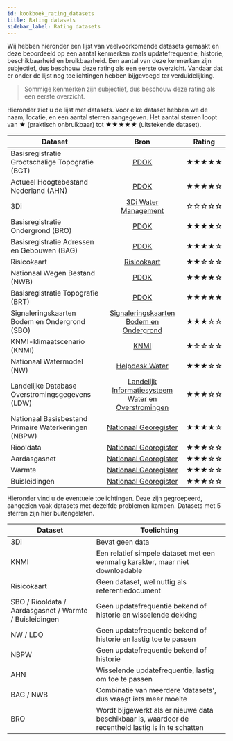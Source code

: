 ```yaml
---
id: kookboek_rating_datasets
title: Rating datasets
sidebar_label: Rating datasets
---
```


Wij hebben hieronder een lijst van veelvoorkomende datasets gemaakt en deze beoordeeld op een aantal kenmerken zoals updatefrequentie, historie, beschikbaarheid en bruikbaarheid. Een aantal van deze kenmerken zijn subjectief, dus beschouw deze rating als een eerste overzicht. Vandaar dat er onder de lijst nog toelichtingen hebben bijgevoegd ter verduidelijking.

> Sommige kenmerken zijn subjectief, dus beschouw deze rating als een eerste overzicht.

Hieronder ziet u de lijst met datasets. Voor elke dataset hebben we de naam, locatie, en een aantal sterren aangegeven. Het aantal sterren loopt van &#9733; (praktisch onbruikbaar) tot &#9733;&#9733;&#9733;&#9733;&#9733; (uitstekende dataset).

|Dataset|Bron|Rating|
|---|:---:|:---:|
| Basisregistratie Grootschalige Topografie (BGT)       | [PDOK](https://www.pdok.nl) | &#9733;&#9733;&#9733;&#9733;&#9733; |
| Actueel Hoogtebestand Nederland (AHN)                 | [PDOK](https://www.pdok.nl) | &#9733;&#9733;&#9733;&#9733;&#9734; |
| 3Di                                                   | [3Di Water Management](https://3diwatermanagement.com) | &#9734;&#9734;&#9734;&#9734;&#9734; |
| Basisregistratie Ondergrond (BRO)                     | [PDOK](https://www.pdok.nl) | &#9733;&#9733;&#9733;&#9733;&#9734; |
| Basisregistratie Adressen en Gebouwen (BAG)           | [PDOK](https://www.pdok.nl) | &#9733;&#9733;&#9733;&#9733;&#9734; |
| Risicokaart                                           | [Risicokaart](https://www.risicokaart.nl)  | &#9733;&#9733;&#9734;&#9734;&#9734; |
| Nationaal Wegen Bestand (NWB)                         | [PDOK](https://www.pdok.nl) | &#9733;&#9733;&#9733;&#9733;&#9734; |
| Basisregistratie Topografie (BRT)                     | [PDOK](https://www.pdok.nl) | &#9733;&#9733;&#9733;&#9733;&#9733; |
| Signaleringskaarten Bodem en Ondergrond (SBO)         | [Signaleringskaarten Bodem en Ondergrond](http://www.signaleringskaarten.nl)    | &#9733;&#9733;&#9733;&#9734;&#9734; |
| KNMI-klimaatscenario (KNMI)                           | [KNMI](http://www.klimaatscenarios.nl) | &#9733;&#9734;&#9734;&#9734;&#9734;  |
| Nationaal Watermodel (NW)                             | [Helpdesk Water](https://www.helpdeskwater.nl/onderwerpen/applicaties-modellen/applicaties-per/watermanagement/watermanagement/nationaal-water/) | &#9733;&#9733;&#9733;&#9734;&#9734; |
| Landelijke Database Overstromingsgegevens (LDW)       | [Landelijk Informatiesysteem Water en Overstromingen](https://basisinformatie-overstromingen.nl/liwo) | &#9733;&#9733;&#9733;&#9734;&#9734;  |
| Nationaal Basisbestand Primaire Waterkeringen (NBPW)  | [Nationaal Georegister](http://www.nationaalgeoregister.nl) | &#9733;&#9733;&#9733;&#9733;&#9734; |
| Riooldata                                             | [Nationaal Georegister](http://www.nationaalgeoregister.nl) | &#9733;&#9733;&#9733;&#9734;&#9734; |
| Aardasgasnet                                          | [Nationaal Georegister](http://www.nationaalgeoregister.nl) | &#9733;&#9733;&#9733;&#9734;&#9734; |
| Warmte                                                | [Nationaal Georegister](http://www.nationaalgeoregister.nl) | &#9733;&#9733;&#9733;&#9734;&#9734; |
| Buisleidingen                                         | [Nationaal Georegister](http://www.nationaalgeoregister.nl) | &#9733;&#9733;&#9733;&#9734;&#9734; |

Hieronder vind u de eventuele toelichtingen. Deze zijn gegroepeerd, aangezien vaak datasets met dezelfde problemen kampen. Datasets met 5 sterren zijn hier buitengelaten.

|Dataset|Toelichting|
|---|---|
| 3Di                                                       | Bevat geen data |
| KNMI                                                      | Een relatief simpele dataset met een eenmalig karakter, maar niet downloadable |
| Risicokaart                                               | Geen dataset, wel nuttig als referentiedocument |
| SBO / Riooldata / Aardasgasnet / Warmte / Buisleidingen   | Geen updatefrequentie bekend of historie en wisselende dekking |
| NW / LDO                                                  | Geen updatefrequentie bekend of historie en lastig toe te passen |
| NBPW                                                      | Geen updatefrequentie bekend of historie |
| AHN                                                       | Wisselende updatefrequentie, lastig om toe te passen |
| BAG / NWB                                                 | Combinatie van meerdere 'datasets', dus vraagt iets meer moeite |
| BRO                                                       | Wordt bijgewerkt als er nieuwe data beschikbaar is, waardoor de recentheid lastig is in te schatten |